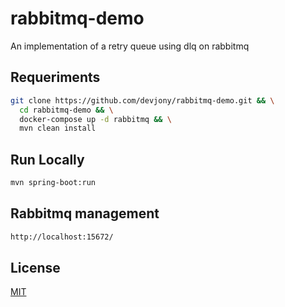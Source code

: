 # rabbitmq-demo
An implementation of a retry queue using dlq on rabbitmq

## Requeriments
```bash
git clone https://github.com/devjony/rabbitmq-demo.git && \
  cd rabbitmq-demo && \
  docker-compose up -d rabbitmq && \
  mvn clean install
```

## Run Locally
```bash
mvn spring-boot:run
```

## Rabbitmq management
```bash
http://localhost:15672/
```

## License
[MIT](https://choosealicense.com/licenses/mit/)